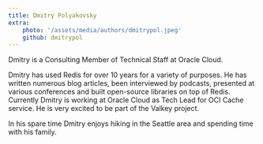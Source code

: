 ```yaml
---
title: Dmitry Polyakovsky
extra:
    photo: '/assets/media/authors/dmitrypol.jpeg'
    github: dmitrypol
---
```


Dmitry is a Consulting Member of Technical Staff at Oracle Cloud.  

Dmitry has used Redis for over 10 years for a variety of purposes.  He has written numerous blog articles, been interviewed by podcasts, presented at various conferences and built open-source libraries on top of Redis.  Currently Dmitry is working at Oracle Cloud as Tech Lead for OCI Cache service.  He is very excited to be part of the Valkey project.  

In his spare time Dmitry enjoys hiking in the Seattle area and spending time with his family.  
